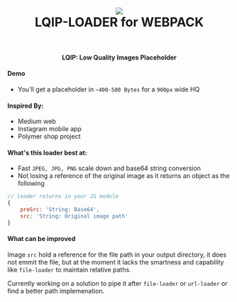 <h1 align="center">
  <img src="https://lqip-loader.firebaseapp.com/media/logo.png">
    <br />
    LQIP-LOADER for WEBPACK
    <br />
    <br />
</h1>

<h4 align="center">LQIP: Low Quality Images Placeholder</h4>

#### Demo

- You'll get a placeholder in `~400-500 Bytes` for a `900px` wide HQ 

#### Inspired By:
- Medium web
- Instagram mobile app
- Polymer shop project

#### What's this loader best at:
- Fast `JPEG, JPG, PNG` scale down and base64 string conversion
- Not losing a reference of the original image as it returns an object as the following
```js
// loader returns in your JS module
{
    preSrc: 'String: Base64',
    src: 'String: Original image path'
}
```

#### What can be improved

Image `src` hold a reference for the file path in your output directory, it does not emmit the file, but at the moment it lacks the smartness and capability like `file-loader` to maintain relative paths.

Currently working on a solution to pipe it after `file-loader` or `url-loader` or find a better path implemenation.